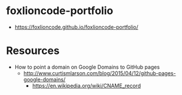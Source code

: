 # foxlioncode-portfolio
* https://foxlioncode.github.io/foxlioncode-portfolio/

# Resources
* How to point a domain on Google Domains to GitHub pages
    * http://www.curtismlarson.com/blog/2015/04/12/github-pages-google-domains/
        * https://en.wikipedia.org/wiki/CNAME_record
        